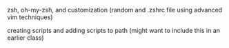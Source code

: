 zsh, oh-my-zsh, and customization (random and .zshrc file using advanced vim techniques)

creating scripts and adding scripts to path (might want to include this in an earlier class)
